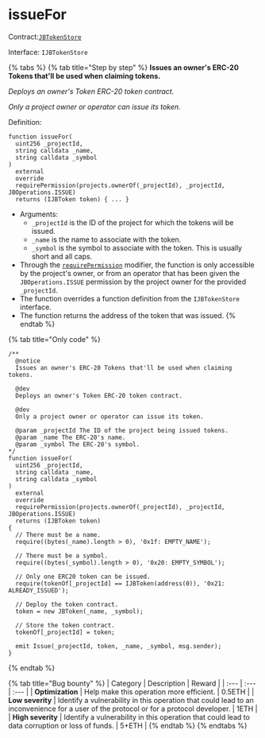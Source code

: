 # issueFor

Contract:[`JBTokenStore`](../)​‌

Interface: `IJBTokenStore`

{% tabs %}
{% tab title="Step by step" %}
**Issues an owner's ERC-20 Tokens that'll be used when claiming tokens.**

_Deploys an owner's Token ERC-20 token contract._

_Only a project owner or operator can issue its token._

Definition:

```solidity
function issueFor(
  uint256 _projectId,
  string calldata _name,
  string calldata _symbol
)
  external
  override
  requirePermission(projects.ownerOf(_projectId), _projectId, JBOperations.ISSUE)
  returns (IJBToken token) { ... }
```

* Arguments:
  * `_projectId` is the ID of the project for which the tokens will be issued.
  * `_name` is the name to associate with the token.
  * `_symbol` is the symbol to associate with the token. This is usually short and all caps.
* Through the [`requirePermission`](../../jboperatable/modifiers/requirepermission.md) modifier, the function is only accessible by the project's owner, or from an operator that has been given the `JBOperations.ISSUE` permission by the project owner for the provided `_projectId`.
* The function overrides a function definition from the `IJBTokenStore` interface.
* The function returns the address of the token that was issued.
{% endtab %}

{% tab title="Only code" %}
```solidity
/**
  @notice 
  Issues an owner's ERC-20 Tokens that'll be used when claiming tokens.

  @dev 
  Deploys an owner's Token ERC-20 token contract.
  
  @dev
  Only a project owner or operator can issue its token.

  @param _projectId The ID of the project being issued tokens.
  @param _name The ERC-20's name.
  @param _symbol The ERC-20's symbol.
*/
function issueFor(
  uint256 _projectId,
  string calldata _name,
  string calldata _symbol
)
  external
  override
  requirePermission(projects.ownerOf(_projectId), _projectId, JBOperations.ISSUE)
  returns (IJBToken token)
{
  // There must be a name.
  require((bytes(_name).length > 0), '0x1f: EMPTY_NAME');

  // There must be a symbol.
  require((bytes(_symbol).length > 0), '0x20: EMPTY_SYMBOL');

  // Only one ERC20 token can be issued.
  require(tokenOf[_projectId] == IJBToken(address(0)), '0x21: ALREADY_ISSUED');

  // Deploy the token contract.
  token = new JBToken(_name, _symbol);

  // Store the token contract.
  tokenOf[_projectId] = token;

  emit Issue(_projectId, token, _name, _symbol, msg.sender);
}
```
{% endtab %}

{% tab title="Bug bounty" %}
| Category | Description | Reward |
| :--- | :--- | :--- |
| **Optimization** | Help make this operation more efficient. | 0.5ETH |
| **Low severity** | Identify a vulnerability in this operation that could lead to an inconvenience for a user of the protocol or for a protocol developer. | 1ETH |
| **High severity** | Identify a vulnerability in this operation that could lead to data corruption or loss of funds. | 5+ETH |
{% endtab %}
{% endtabs %}

